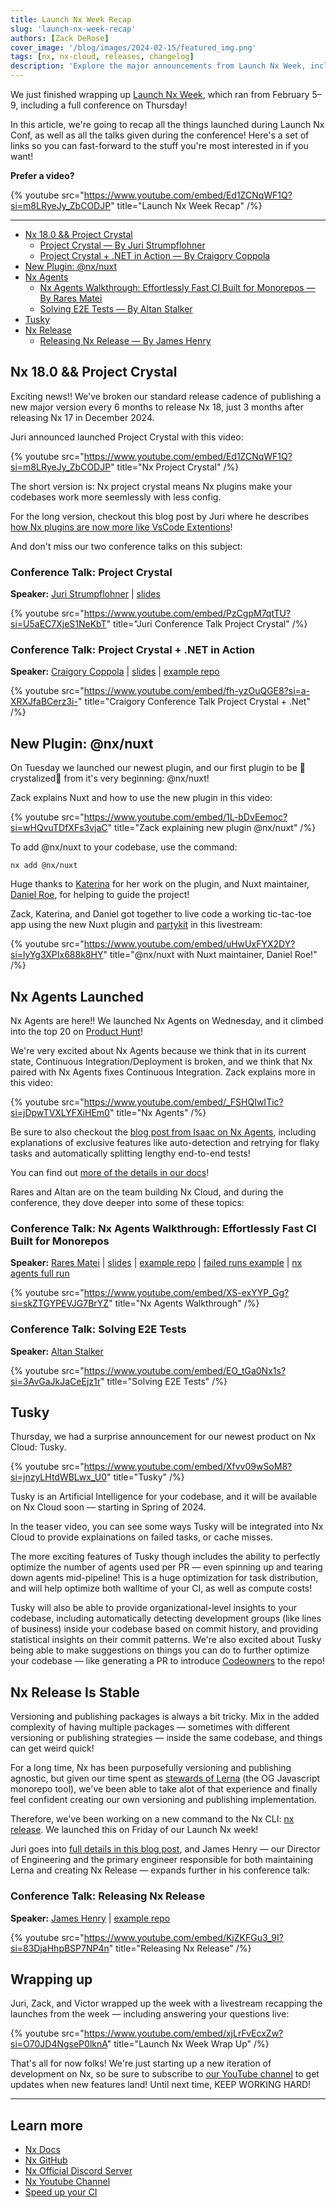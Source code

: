 ```yaml
---
title: Launch Nx Week Recap
slug: 'launch-nx-week-recap'
authors: [Zack DeRose]
cover_image: '/blog/images/2024-02-15/featured_img.png'
tags: [nx, nx-cloud, releases, changelog]
description: 'Explore the major announcements from Launch Nx Week, including Nx 18.0, Project Crystal, Nuxt plugin, Nx Agents, and Tusky AI integration.'
---
```


We just finished wrapping up [Launch Nx Week](/launch-nx), which ran from February 5–9, including a full conference on Thursday!

In this article, we're going to recap all the things launched during Launch Nx Conf, as well as all the talks given during the conference! Here's a set of links so you can fast-forward to the stuff you're most interested in if you want!

**Prefer a video?**

{% youtube src="https://www.youtube.com/embed/Ed1ZCNqWF1Q?si=m8LRyeJy_ZbCODJP" title="Launch Nx Week Recap" /%}

---

- [Nx 18.0 && Project Crystal](#nx-180-project-crystal)
  - [Project Crystal — By Juri Strumpflohner](#conference-talk-project-crystal)
  - [Project Crystal + .NET in Action — By Craigory Coppola](#conference-talk-project-crystal-net-in-action)
- [New Plugin: @nx/nuxt](#new-plugin-nxnuxt)
- [Nx Agents](#nx-agents-launched)
  - [Nx Agents Walkthrough: Effortlessly Fast CI Built for Monorepos — By Rares Matei](#conference-talk-nx-agents-walkthrough-effortlessly-fast-ci-built-for-monorepos)
  - [Solving E2E Tests — By Altan Stalker](#conference-talk-solving-e2e-tests)
- [Tusky](#tusky)
- [Nx Release](#nx-release-is-stable)
  - [Releasing Nx Release — By James Henry](#conference-talk-releasing-nx-release)

## Nx 18.0 && Project Crystal

Exciting news!! We've broken our standard release cadence of publishing a new major version every 6 months to release Nx 18, just 3 months after releasing Nx 17 in December 2024.

Juri announced launched Project Crystal with this video:

{% youtube src="https://www.youtube.com/embed/Ed1ZCNqWF1Q?si=m8LRyeJy_ZbCODJP" title="Nx Project Crystal" /%}

The short version is: Nx project crystal means Nx plugins make your codebases work more seemlessly with less config.

For the long version, checkout this blog post by Juri where he describes [how Nx plugins are now more like VsCode Extentions](/blog/what-if-nx-plugins-were-more-like-vscode-extensions)!

And don't miss our two conference talks on this subject:

### Conference Talk: Project Crystal

**Speaker:** [Juri Strumpflohner](https://twitter.com/juristr) | [slides](https://drive.google.com/file/d/1q6M0drdssU7Zb-4Y_f99fuupuOl1KYQN/view)

{% youtube src="https://www.youtube.com/embed/PzCgpM7qtTU?si=U5aEC7XjeS1NeKbT" title="Juri Conference Talk Project Crystal" /%}

### Conference Talk: Project Crystal + .NET in Action

**Speaker:** [Craigory Coppola](https://twitter.com/enderagent) | [slides](https://docs.google.com/presentation/d/1uveIe6HB7xwSkh7FBGZfF8Unh5YZzm5X/edit?usp=sharing&ouid=109667724870581513512&rtpof=true&sd=true) | [example repo](https://github.com/AgentEnder/nx-launch-conf-demos)

{% youtube src="https://www.youtube.com/embed/fh-yzOuQGE8?si=a-XRXJfaBCerz3i-" title="Craigory Conference Talk Project Crystal + .Net" /%}

## New Plugin: @nx/nuxt

On Tuesday we launched our newest plugin, and our first plugin to be :gem:crystalized:gem: from it's very beginning: @nx/nuxt!

Zack explains Nuxt and how to use the new plugin in this video:

{% youtube src="https://www.youtube.com/embed/1L-bDvEemoc?si=wHQvuTDfXFs3vjaC" title="Zack explaining new plugin @nx/nuxt" /%}

To add @nx/nuxt to your codebase, use the command:

```shell
nx add @nx/nuxt
```

Huge thanks to [Katerina](https://twitter.com/psybercity) for her work on the plugin, and Nuxt maintainer, [Daniel Roe](https://twitter.com/danielcroe), for helping to guide the project!

Zack, Katerina, and Daniel got together to live code a working tic-tac-toe app using the new Nuxt plugin and [partykit](https://www.partykit.io/) in this livestream:

{% youtube src="https://www.youtube.com/embed/uHwUxFYX2DY?si=lyYg3XPIx688k8HY" title="@nx/nuxt with Nuxt maintainer, Daniel Roe!" /%}

## Nx Agents Launched

Nx Agents are here!! We launched Nx Agents on Wednesday, and it climbed into the top 20 on [Product Hunt](https://www.producthunt.com/products/nx-cloud#nx-agents)!

We're very excited about Nx Agents because we think that in its current state, Continuous Integration/Deployment is broken, and we think that Nx paired with Nx Agents fixes Continuous Integration. Zack explains more in this video:

{% youtube src="https://www.youtube.com/embed/_FSHQIwITic?si=jDpwTVXLYFXiHEm0" title="Nx Agents" /%}

Be sure to also checkout the [blog post from Isaac on Nx Agents](/blog/fast-effortless-ci), including explanations of exclusive features like auto-detection and retrying for flaky tasks and automatically splitting lengthy end-to-end tests!

You can find out [more of the details in our docs](/ci/features/distribute-task-execution)!

Rares and Altan are on the team building Nx Cloud, and during the conference, they dove deeper into some of these topics:

### Conference Talk: Nx Agents Walkthrough: Effortlessly Fast CI Built for Monorepos

**Speaker:** [Rares Matei](https://twitter.com/__rares) | [slides](https://drive.google.com/file/d/1k-cGCJUMP4axcCWoeih8n3dvo1oO_i_X/view?usp=sharing) | [example repo](https://github.com/rarmatei/shops-workflows/pulls) | [failed runs example](https://cloud.nx.app/cipes/65b27cf6d3ef5934decad746?utm_source=pull-request&utm_medium=comment) | [nx agents full run](https://cloud.nx.app/cipes/65b38179d3ef5934dede74c2?utm_source=pull-request&utm_medium=comment)

{% youtube src="https://www.youtube.com/embed/XS-exYYP_Gg?si=skZTGYPEVJG7BrYZ" title="Nx Agents Walkthrough" /%}

### Conference Talk: Solving E2E Tests

**Speaker:** [Altan Stalker](https://twitter.com/StalkAltan)

{% youtube src="https://www.youtube.com/embed/EO_tGa0Nx1s?si=3AvGaJkJaCeEjz1r" title="Solving E2E Tests" /%}

## Tusky

Thursday, we had a surprise announcement for our newest product on Nx Cloud: Tusky.

{% youtube src="https://www.youtube.com/embed/Xfvv09wSoM8?si=jnzyLHtdWBLwx_U0" title="Tusky" /%}

Tusky is an Artificial Intelligence for your codebase, and it will be available on Nx Cloud soon — starting in Spring of 2024.

In the teaser video, you can see some ways Tusky will be integrated into Nx Cloud to provide explainations on failed tasks, or cache misses.

The more exciting features of Tusky though includes the ability to perfectly optimize the number of agents used per PR — even spinning up and tearing down agents mid-pipeline! This is a huge optimization for task distribution, and will help optimize both walltime of your CI, as well as compute costs!

Tusky will also be able to provide organizational-level insights to your codebase, including automatically detecting development groups (like lines of business) inside your codebase based on commit history, and providing statistical insights on their commit patterns. We're also excited about Tusky being able to make suggestions on things you can do to further optimize your codebase — like generating a PR to introduce [Codeowners](https://docs.github.com/en/repositories/managing-your-repositorys-settings-and-features/customizing-your-repository/about-code-owners) to the repo!

## Nx Release Is Stable

Versioning and publishing packages is always a bit tricky. Mix in the added complexity of having multiple packages — sometimes with different versioning or publishing strategies — inside the same codebase, and things can get weird quick!

For a long time, Nx has been purposefully versioning and publishing agnostic, but given our time spent as [stewards of Lerna](/blog/lerna-is-dead-long-live-lerna) (the OG Javascript monorepo tool), we've been able to take alot of that experience and finally feel confident creating our own versioning and publishing implementation.

Therefore, we've been working on a new command to the Nx CLI: [nx release](/recipes/nx-release/get-started-with-nx-release#get-started-with-nx-release). We launched this on Friday of our Launch Nx week!

Juri goes into [full details in this blog post](/blog/versioning-and-releasing-packages-in-a-monorepo), and James Henry — our Director of Engineering and the primary engineer responsible for both maintaining Lerna and creating Nx Release — expands further in his conference talk:

### Conference Talk: Releasing Nx Release

**Speaker:** [James Henry](https://twitter.com/MrJamesHenry) | [example repo](https://github.com/JamesHenry/nx-release-cmd)

{% youtube src="https://www.youtube.com/embed/KjZKFGu3_9I?si=83DjaHhpBSP7NP4n" title="Releasing Nx Release" /%}

## Wrapping up

Juri, Zack, and Victor wrapped up the week with a livestream recapping the launches from the week — including answering your questions live:

{% youtube src="https://www.youtube.com/embed/xjLrFvEcxZw?si=O70JD4NgseP0lknA" title="Launch Nx Week Wrap Up" /%}

That's all for now folks! We're just starting up a new iteration of development on Nx, so be sure to subscribe to [our YouTube channel](https://www.youtube.com/@nxdevtools) to get updates when new features land! Until next time, KEEP WORKING HARD!

---

## Learn more

- [Nx Docs](/getting-started/intro)
- [Nx GitHub](https://github.com/nrwl/nx)
- [Nx Official Discord Server](https://go.nx.dev/community)
- [Nx Youtube Channel](https://www.youtube.com/@nxdevtools)
- [Speed up your CI](/nx-cloud)
